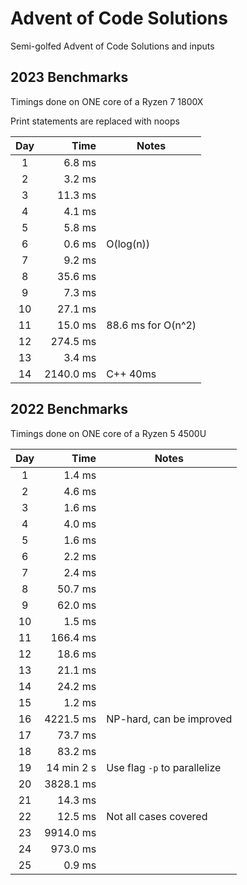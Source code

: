# Advent of Code Solutions

Semi-golfed Advent of Code Solutions and inputs

## 2023 Benchmarks

Timings done on ONE core of a Ryzen 7 1800X

Print statements are replaced with noops

| Day |      Time | Notes              |
| :-: | --------: | ------------------ |
|  1  |    6.8 ms |                    |
|  2  |    3.2 ms |                    |
|  3  |   11.3 ms |                    |
|  4  |    4.1 ms |                    |
|  5  |    5.8 ms |                    |
|  6  |    0.6 ms | O(log(n))          |
|  7  |    9.2 ms |                    |
|  8  |   35.6 ms |                    |
|  9  |    7.3 ms |                    |
| 10  |   27.1 ms |                    |
| 11  |   15.0 ms | 88.6 ms for O(n^2) |
| 12  |  274.5 ms |                    |
| 13  |    3.4 ms |                    |
| 14  | 2140.0 ms | C++ 40ms           |

## 2022 Benchmarks

Timings done on ONE core of a Ryzen 5 4500U

| Day |       Time | Notes                        |
| :-: | ---------: | ---------------------------- |
|  1  |     1.4 ms |                              |
|  2  |     4.6 ms |                              |
|  3  |     1.6 ms |                              |
|  4  |     4.0 ms |                              |
|  5  |     1.6 ms |                              |
|  6  |     2.2 ms |                              |
|  7  |     2.4 ms |                              |
|  8  |    50.7 ms |                              |
|  9  |    62.0 ms |                              |
| 10  |     1.5 ms |                              |
| 11  |   166.4 ms |                              |
| 12  |    18.6 ms |                              |
| 13  |    21.1 ms |                              |
| 14  |    24.2 ms |                              |
| 15  |     1.2 ms |                              |
| 16  |  4221.5 ms | NP-hard, can be improved     |
| 17  |    73.7 ms |                              |
| 18  |    83.2 ms |                              |
| 19  | 14 min 2 s | Use flag `-p` to parallelize |
| 20  |  3828.1 ms |                              |
| 21  |    14.3 ms |                              |
| 22  |    12.5 ms | Not all cases covered        |
| 23  |  9914.0 ms |                              |
| 24  |   973.0 ms |                              |
| 25  |     0.9 ms |                              |
